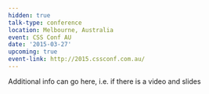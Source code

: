 ```yaml
---
hidden: true
talk-type: conference
location: Melbourne, Australia
event: CSS Conf AU
date: '2015-03-27'
upcoming: true
event-link: http://2015.cssconf.com.au/
---
```


Additional info can go here, i.e. if there is a video and slides
